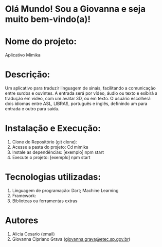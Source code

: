 # Olá Mundo! Sou a Giovanna e seja muito bem-vindo(a)!

# Nome do projeto: 
  Aplicativo Mimika
# Descrição: 
  Um aplicativo para traduzir linguagem de sinais, facilitando a comunicação entre surdos e ouvintes. A entrada será por vídeo, áudio ou texto e exibirá a tradução em vídeo, com um avatar 3D, ou em texto. O usuário escolherá dois idiomas entre ASL, LIBRAS, português e inglês, definindo um para entrada e outro para saída.
# Instalação e Execução:
  1. Clone do Repositório (git clone):
  2. Acesse a pasta do projeto: Cd mimika
  3. Instale as dependências: [exemplo] npm start
  4. Execute o projeto: [exemplo] npm start
# Tecnologias utilizadas:
  1. Linguagem de programação: Dart; Machine Learning
  2. Framework:
  3. Bibliotcas ou ferramentas extras
# Autores
  1. Alicia Cesario (email)
  2. Giovanna Cipriano Grava (giovanna.grava@etec.sp.gov.br)
